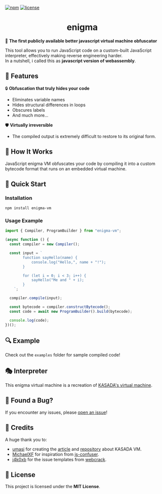 [![npm](https://img.shields.io/npm/v/enigma)](https://www.npmjs.com/package/enigma)
[![license](https://img.shields.io/github/license/youdie323323/enigma)](https://github.com/youdie323323/enigma/blob/master/LICENSE)

<h1 align="center">enigma</h1>

🚀 **The first publicly available better javascript virtual machine obfuscator**

This tool allows you to run JavaScript code on a custom-built JavaScript interpreter, effectively making reverse engineering harder.  
In a nutshell, i called this as **javascript version of webassembly**.

## 🎯 Features

🔒 **Obfuscation that truly hides your code**
- Eliminates variable names
- Hides structural differences in loops
- Obscures labels
- And much more...

🛡️ **Virtually irreversible**
- The compiled output is extremely difficult to restore to its original form.

## 📌 How It Works

JavaScript enigma VM obfuscates your code by compiling it into a custom bytecode format that runs on an embedded virtual machine.

## 🚀 Quick Start

### Installation

```bash
npm install enigma-vm
```

### Usage Example

```ts
import { Compiler, ProgramBuilder } from "enigma-vm";

(async function () {
  const compiler = new Compiler();

  const input = `
        function sayHello(name) {
            console.log("Hello,", name + "!");
        }

        for (let i = 0; i < 3; i++) {
            sayHello("Me and " + i);
        }
    `;

  compiler.compile(input);

  const bytecode = compiler.constructBytecode();
  const code = await new ProgramBuilder().build(bytecode);

  console.log(code);
})();
```

## 🔍 Example

Check out the `examples` folder for sample compiled code!

## 🎭 Interpreter

This enigma virtual machine is a recreation of [KASADA's virtual machine](https://accounts.nike.com/149e9513-01fa-4fb0-aad4-566afd725d1b/2d206a39-8ed7-437e-a3be-862e0f06eea3/ips.js).

## 🐞 Found a Bug?

If you encounter any issues, please [open an issue](https://github.com/youdie323323/enigma/issues/new?template=bug_report.yml)!

## 🙌 Credits

A huge thank you to:
- [umasi](https://github.com/umasii) for creating the [article](https://www.nullpt.rs/devirtualizing-nike-vm-1) and [repository](https://github.com/umasii/ips-disassembler) about KASADA VM.
- [MichaelXF](https://github.com/MichaelXF) for inspiration from [js-confuser](https://github.com/MichaelXF/js-confuser).
- [j4k0xb](https://github.com/j4k0xb) for the issue templates from [webcrack](https://github.com/j4k0xb/webcrack).

## 📜 License

This project is licensed under the **MIT License**.